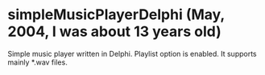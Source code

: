 simpleMusicPlayerDelphi (May, 2004, I was about 13 years old)
=======================

Simple music player written in Delphi. Playlist option is enabled. It supports mainly *.wav files. 
